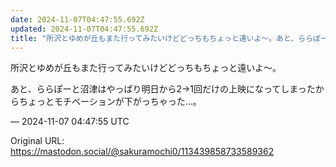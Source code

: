 ```yaml
---
date: 2024-11-07T04:47:55.692Z
updated: 2024-11-07T04:47:55.692Z
title: "所沢とゆめが丘もまた行ってみたいけどどっちもちょっと遠いよ〜。あと、ららぽーと沼[...]"
---
```


<p>所沢とゆめが丘もまた行ってみたいけどどっちもちょっと遠いよ〜。</p><p>あと、ららぽーと沼津はやっぱり明日から2→1回だけの上映になってしまったからちょっとモチベーションが下がっちゃった…。</p>

&mdash; 2024-11-07 04:47:55 UTC

Original URL: https://mastodon.social/@sakuramochi0/113439858733589362
